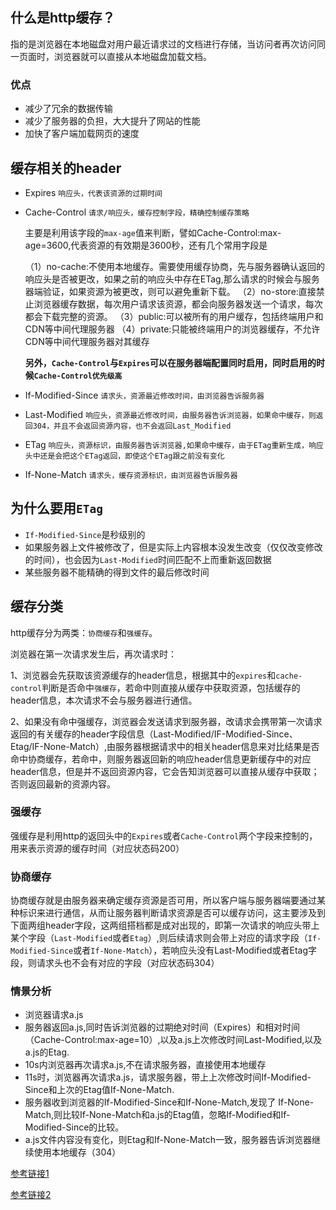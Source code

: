## 什么是http缓存？
 指的是浏览器在本地磁盘对用户最近请求过的文档进行存储，当访问者再次访问同一页面时，浏览器就可以直接从本地磁盘加载文档。
 ### 优点
 - 减少了冗余的数据传输
 - 减少了服务器的负担，大大提升了网站的性能
 - 加快了客户端加载网页的速度

## 缓存相关的header
- Expires  `响应头，代表该资源的过期时间`
- Cache-Control `请求/响应头，缓存控制字段，精确控制缓存策略`

    主要是利用该字段的`max-age`值来判断，譬如Cache-Control:max-age=3600,代表资源的有效期是3600秒，还有几个常用字段是
    
    （1）no-cache:不使用本地缓存。需要使用缓存协商，先与服务器确认返回的响应头是否被更改，如果之前的响应头中存在ETag,那么请求的时候会与服务器端验证，如果资源为被更改，则可以避免重新下载。
    （2）no-store:直接禁止浏览器缓存数据，每次用户请求该资源，都会向服务器发送一个请求，每次都会下载完整的资源。
    （3）public:可以被所有的用户缓存，包括终端用户和CDN等中间代理服务器
    （4）private:只能被终端用户的浏览器缓存，不允许CDN等中间代理服务器对其缓存
    
    **另外，`Cache-Control`与`Expires`可以在服务器端配置同时启用，同时启用的时候`Cache-Control优先级高`**
    
- If-Modified-Since `请求头，资源最近修改时间，由浏览器告诉服务器` 
- Last-Modified `响应头，资源最近修改时间，由服务器告诉浏览器，如果命中缓存，则返回304，并且不会返回资源内容，也不会返回Last_Modified`
- ETag `响应头，资源标识，由服务器告诉浏览器,如果命中缓存，由于ETag重新生成，响应头中还是会把这个ETag返回，即使这个ETag跟之前没有变化`
- If-None-Match `请求头，缓存资源标识，由浏览器告诉服务器`

## 为什么要用`ETag`
- `If-Modified-Since`是秒级别的
- 如果服务器上文件被修改了，但是实际上内容根本没发生改变（仅仅改变修改的时间），也会因为`Last-Modified`时间匹配不上而重新返回数据
- 某些服务器不能精确的得到文件的最后修改时间


## 缓存分类
 http缓存分为两类：`协商缓存`和`强缓存`。
 
 浏览器在第一次请求发生后，再次请求时：
 
 1、浏览器会先获取该资源缓存的header信息，根据其中的`expires`和`cache-control`判断是否命中`强缓存`，若命中则直接从缓存中获取资源，包括缓存的header信息，本次请求不会与服务器进行通信。
 
 2、如果没有命中强缓存，浏览器会发送请求到服务器，改请求会携带第一次请求返回的有关缓存的header字段信息（Last-Modified/IF-Modified-Since、Etag/IF-None-Match）,由服务器根据请求中的相关header信息来对比结果是否命中协商缓存，若命中，则服务器返回新的响应header信息更新缓存中的对应header信息，但是并不返回资源内容，它会告知浏览器可以直接从缓存中获取；否则返回最新的资源内容。
 
 
 ### 强缓存
 强缓存是利用http的返回头中的`Expires`或者`Cache-Control`两个字段来控制的，用来表示资源的缓存时间（对应状态码200）

### 协商缓存
协商缓存就是由服务器来确定缓存资源是否可用，所以客户端与服务器端要通过某种标识来进行通信，从而让服务器判断请求资源是否可以缓存访问，这主要涉及到下面两组header字段，这两组搭档都是成对出现的，即第一次请求的响应头带上某个字段（`Last-Modified`或者`Etag`）,则后续请求则会带上对应的请求字段（`If-Modified-Since`或者`If-None-Match`），若响应头没有Last-Modified或者Etag字段，则请求头也不会有对应的字段（对应状态码304）


### 情景分析
- 浏览器请求a.js
- 服务器返回a.js,同时告诉浏览器的过期绝对时间（Expires）和相对时间（Cache-Control:max-age=10）,以及a.js上次修改时间Last-Modified,以及a.js的Etag.
- 10s内浏览器再次请求a.js,不在请求服务器，直接使用本地缓存
- 11s时，浏览器再次请求a.js，请求服务器，带上上次修改时间If-Modified-Since和上次的Etag值If-None-Match.
- 服务器收到浏览器的If-Modified-Since和If-None-Match,发现了  If-None-Match,则比较If-None-Match和a.js的Etag值，忽略If-Modified和If-Modified-Since的比较。
- a.js文件内容没有变化，则Etag和If-None-Match一致，服务器告诉浏览器继续使用本地缓存（304）
 






[参考链接1](http://caibaojian.com/browser-cache.html)

 [参考链接2](https://juejin.im/post/5b3c87386fb9a04f9a5cb037)
 